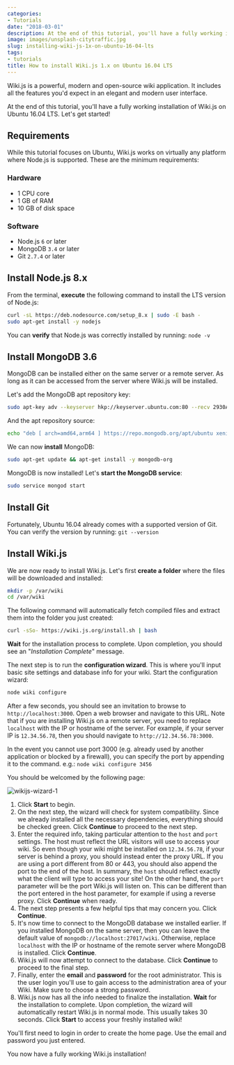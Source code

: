 ```yaml
---
categories:
- Tutorials
date: "2018-03-01"
description: At the end of this tutorial, you'll have a fully working installation of Wiki.js on Ubuntu 16.04 LTS. Let's get started!
image: images/unsplash-citytraffic.jpg
slug: installing-wiki-js-1x-on-ubuntu-16-04-lts
tags:
- tutorials
title: How to install Wiki.js 1.x on Ubuntu 16.04 LTS
---
```


Wiki.js is a powerful, modern and open-source wiki application. It includes all the features you'd expect in an elegant and modern user interface.

At the end of this tutorial, you'll have a fully working installation of Wiki.js on Ubuntu 16.04 LTS. Let's get started!

## Requirements
While this tutorial focuses on Ubuntu, Wiki.js works on virtually any platform where Node.js is supported. These are the minimum requirements:

### Hardware
- 1 CPU core
- 1 GB of RAM
- 10 GB of disk space

### Software
- Node.js `6` or later
- MongoDB `3.4` or later
- Git `2.7.4` or later

## Install Node.js 8.x
From the terminal, **execute** the following command to install the LTS version of Node.js:
```bash
curl -sL https://deb.nodesource.com/setup_8.x | sudo -E bash -
sudo apt-get install -y nodejs
```

You can **verify** that Node.js was correctly installed by running: `node -v`

## Install MongoDB 3.6
MongoDB can be installed either on the same server or a remote server. As long as it can be accessed from the server where Wiki.js will be installed.

Let's add the MongoDB apt repository key:
```bash
sudo apt-key adv --keyserver hkp://keyserver.ubuntu.com:80 --recv 2930ADAE8CAF5059EE73BB4B58712A2291FA4AD5
```

And the apt repository source:
```bash
echo "deb [ arch=amd64,arm64 ] https://repo.mongodb.org/apt/ubuntu xenial/mongodb-org/3.6 multiverse" | sudo tee /etc/apt/sources.list.d/mongodb-org-3.6.list
```

We can now **install** MongoDB:
```bash
sudo apt-get update && apt-get install -y mongodb-org
```

MongoDB is now installed! Let's **start the MongoDB service**:
```bash
sudo service mongod start
```

## Install Git
Fortunately, Ubuntu 16.04 already comes with a supported version of Git.
You can verify the version by running: `git --version`

## Install Wiki.js
We are now ready to install Wiki.js. Let's first **create a folder** where the files will be downloaded and installed:
```bash
mkdir -p /var/wiki
cd /var/wiki
```

The following command will automatically fetch compiled files and extract them into the folder you just created:
```bash
curl -sSo- https://wiki.js.org/install.sh | bash
```

**Wait** for the installation process to complete. Upon completion, you should see an "*Installation Complete*" message.

The next step is to run the **configuration wizard**. This is where you'll input basic site settings and database info for your wiki. Start the configuration wizard:
```bash
node wiki configure
```
After a few seconds, you should see an invitation to browse to `http://localhost:3000`. Open a web browser and navigate to this URL. Note that if you are installing Wiki.js on a remote server, you need to replace `localhost` with the IP or hostname of the server. For example, if your server IP is `12.34.56.78`, then you should navigate to `http://12.34.56.78:3000`.

In the event you cannot use port 3000 (e.g. already used by another application or blocked by a firewall), you can specify the port by appending it to the command. e.g.: `node wiki configure 3456`

You should be welcomed by the following page:

![wikijs-wizard-1](/images/wikijs-wizard-1.png)

1. Click **Start** to begin.
2. On the next step, the wizard will check for system compatibility. Since we already installed all the necessary dependencies, everything should be checked green. Click **Continue** to proceed to the next step.
3. Enter the required info, taking particular attention to the `host` and `port` settings. The host must reflect the URL visitors will use to access your wiki. So even though your wiki might be installed on `12.34.56.78`, if your server is behind a proxy, you should instead enter the proxy URL. If you are using a port different from 80 or 443, you should also append the port to the end of the host. In summary, the `host` should reflect exactly what the client will type to access your site! On the other hand, the `port` parameter will be the port Wiki.js will listen on. This can be different than  the port entered in the host parameter, for example if using a reverse proxy. Click **Continue** when ready.
4. The next step presents a few helpful tips that may concern you. Click **Continue**.
5. It's now time to connect to the MongoDB database we installed earlier. If you installed MongoDB on the same server, then you can leave the default value of `mongodb://localhost:27017/wiki`. Otherwise, replace `localhost` with the IP or hostname of the remote server where MongoDB is installed. Click **Continue**.
6. Wiki.js will now attempt to connect to the database. Click **Continue** to proceed to the final step.
7. Finally, enter the **email** and **password** for the root administrator. This is the user login you'll use to gain access to the administration area of your Wiki. Make sure to choose a strong password.
8. Wiki.js now has all the info needed to finalize the installation. **Wait** for the installation to complete. Upon completion, the wizard will automatically restart Wiki.js in normal mode. This usually takes 30 seconds. Click **Start** to access your freshly installed wiki!

You'll first need to login in order to create the home page. Use the email and password you just entered.

You now have a fully working Wiki.js installation!